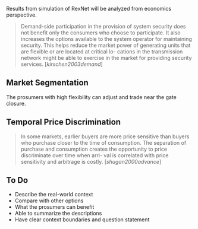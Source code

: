 
Results from simulation of RexNet will be analyzed from economics perspective.

> Demand-side participation in the provision of system security does not benefit only the consumers who choose to participate. It also increases the options available to the system operator for maintaining security. This helps reduce the market power of generating units that are flexible or are located at critical lo- cations in the transmission network might be able to exercise in the market for providing security services. [_kirschen2003demand_]

## Market Segmentation

The prosumers with high flexibility can adjust and trade near the gate closure.

## Temporal Price Discrimination

> In some markets, earlier buyers are more price sensitive than buyers who purchase closer to the time of consumption. The separation of purchase and consumption creates the opportunity to price discriminate over time when arri- val is correlated with price sensitivity and arbitrage is costly. [_shugan2000advance_]

## To Do

- Describe the real-world context
- Compare with other options
- What the prosumers can benefit
- Able to summarize the descriptions
- Have clear context boundaries and question statement
